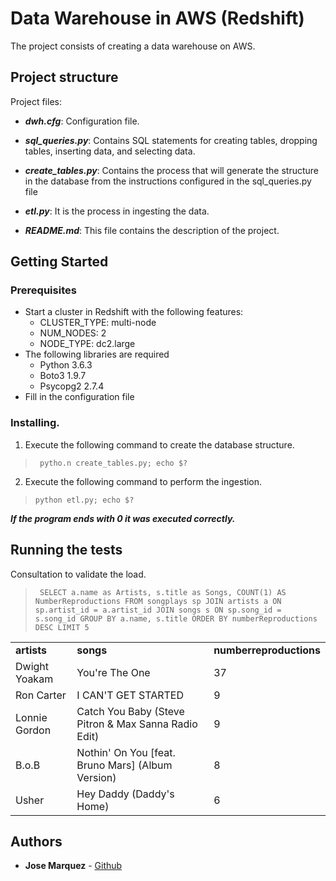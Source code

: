 # Data Warehouse in AWS (Redshift)

The project consists of creating a data warehouse on AWS. 

## Project structure

Project files:

* ***dwh.cfg***: Configuration file.

* ***sql_queries.py***: Contains SQL statements for creating tables, dropping tables, inserting data, and selecting data.

* ***create_tables.py***: Contains the process that will generate the structure in the database from the instructions configured in the sql_queries.py file

* ***etl.py***: It is the process in ingesting the data.

* ***README.md***: This file contains the description of the project.

## Getting Started

### Prerequisites
<ul>
<li>Start a cluster in Redshift with the following features:
    <ul>
        <li>CLUSTER_TYPE: multi-node</li>
        <li>NUM_NODES: 2</li>
        <li>NODE_TYPE: dc2.large</li>
    </ul>
</li>
<li>The following libraries are required
    <ul>
        <li>Python 3.6.3</li>
        <li>Boto3  1.9.7</li>
        <li>Psycopg2 2.7.4</li>
    </ul>
</li>
<li>
Fill in the configuration file
</li> 
</ul>

### Installing.

1. Execute the following command to create the database structure.

> ` pytho.n create_tables.py; echo $?`

2. Execute the following command to perform the ingestion.

> `python etl.py; echo $?`

***If the program ends with 0 it was executed correctly.***

## Running the tests

Consultation to validate the load.
> ` SELECT a.name as Artists, s.title as Songs, COUNT(1) AS NumberReproductions
FROM songplays sp JOIN artists a ON sp.artist_id = a.artist_id
JOIN songs s ON sp.song_id = s.song_id
GROUP BY a.name, s.title
ORDER BY numberReproductions DESC
LIMIT 5`

<table>
				<tbody>
					<thr>
						<td><strong>artists</strong></td>
						<td><strong>songs</strong></td>
						<td><strong>numberreproductions</strong></td>
					</thr>
					<tr>
						<td>Dwight Yoakam</td>
						<td>You&#39;re The One</td>
						<td>37</td>
					</tr>
					<tr>
						<td>Ron Carter</td>
						<td>I CAN&#39;T GET STARTED</td>
						<td>9</td>
					</tr>
					<tr>
						<td>Lonnie Gordon</td>
						<td>Catch You Baby (Steve Pitron &amp; Max Sanna Radio Edit)</td>
						<td>9</td>
					</tr>
					<tr>
						<td>B.o.B</td>
						<td>Nothin&#39; On You [feat. Bruno Mars] (Album Version)</td>
						<td>8</td>
					</tr>
					<tr>
						<td>Usher</td>
						<td>Hey Daddy (Daddy&#39;s Home)</td>
						<td>6</td>
					</tr>
				</tbody>
	</table>


## Authors

* **Jose Marquez** - [Github](https://github.com/jmarquez42)
    

